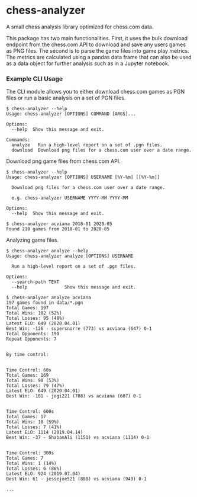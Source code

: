 # chess-analyzer
A small chess analysis library optimized for chess.com data.

This package has two main functionalities. First, it uses the bulk download endpoint from the chess.com API to download and save any users games as PNG files. The second is to parse the game files into game play metrics. The metrics are calculated using a pandas data frame that can also be used as a data object for further analysis such as in a Jupyter notebook.

### Example CLI Usage

The CLI module allows you to either download chess.com games as PGN files or run a basic analysis on a set of PGN files.

```
$ chess-analyzer --help
Usage: chess-analyzer [OPTIONS] COMMAND [ARGS]...

Options:
  --help  Show this message and exit.

Commands:
  analyze   Run a high-level report on a set of .pgn files.
  download  Download png files for a chess.com user over a date range.
```

Download png game files from chess.com API.

```
$ chess-analyzer --help
Usage: chess-analyzer [OPTIONS] USERNAME [%Y-%m] [[%Y-%m]]

  Download png files for a chess.com user over a date range.

  e.g. chess-analyzer USERNAME YYYY-MM YYYY-MM

Options:
  --help  Show this message and exit.

$ chess-analyzer acviana 2018-01 2020-05
Found 210 games from 2018-01 to 2020-05
```

Analyzing game files.

```
$ chess-analyzer analyze --help
Usage: chess-analyzer analyze [OPTIONS] USERNAME

  Run a high-level report on a set of .pgn files.

Options:
  --search-path TEXT
  --help              Show this message and exit.

$ chess-analyzer analyze acviana
197 games found in data/*.pgn
Total Games: 197
Total Wins: 102 (52%)
Total Losses: 95 (48%)
Latest ELO: 649 (2020.04.01)
Best Win: -126 - supersnorre (773) vs acviana (647) 0-1
Total Opponents: 190
Repeat Opponents: 7


By time control:


Time Control: 60s
Total Games: 169
Total Wins: 90 (53%)
Total Losses: 79 (47%)
Latest ELO: 649 (2020.04.01)
Best Win: -101 - jogi221 (708) vs acviana (607) 0-1


Time Control: 600s
Total Games: 17
Total Wins: 10 (59%)
Total Losses: 7 (41%)
Latest ELO: 1114 (2019.04.14)
Best Win: -37 - ShabanAli (1151) vs acviana (1114) 0-1


Time Control: 300s
Total Games: 7
Total Wins: 1 (14%)
Total Losses: 6 (86%)
Latest ELO: 924 (2019.07.04)
Best Win: 61 - jessejoe521 (888) vs acviana (949) 0-1

...
```
